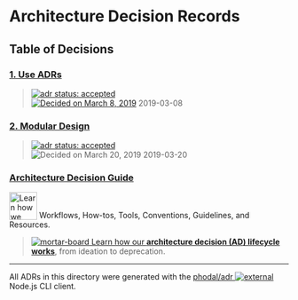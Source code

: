 # Architecture Decision Records

## Table of Decisions

### [1. Use ADRs][adr-0001]

> [![adr status: accepted][adr-accepted-badge]][adr-0001]<br>
> [![Decided on March 8, 2019][octicon-calendar]][adr-0001]
> <time datetime="2019-03-08">2019-03-08</time>

### [2. Modular Design][adr-0002]

> [![adr status: accepted][adr-accepted-badge]][adr-0002]<br>
> ![Decided on March 20, 2019][octicon-calendar] 2019-03-20

### [Architecture Decision Guide][ad-wiki]

<img alt="Learn how we democratically agree on architectural direction" height="50" src="https://cdnjs.cloudflare.com/ajax/libs/octicons/8.5.0/svg/tasklist.svg" width="50" valign="bottom">
Workflows, How-tos, Tools, Conventions, Guidelines, and Resources.

> [![mortar-board][octicon-mortar-board] Learn how our **architecture decision
> (<abbr>AD</abbr>) lifecycle works**][ad-wiki], from ideation to deprecation.

* * *

All ADRs in this directory were generated with the
[phodal/adr ![external][octicon-link-external]](https://github.com/phodal/adr#readme)
Node.js CLI client.

<!-- ⛔️ Link references ⛔️  -->

[adr-0001]: docs/adr/adr-0001-architecture-decision-record-use-adrs.md

[adr-0002]: docs/adr/adr-0002-architecture-decision-record-modular-design.md

<!-- Do not remove this line or anything under it. -->

[adr-accepted-badge]: https://flat.badgen.net/badge/ADR/accepted/44AD8E

[adr-proposed-badge]: https://flat.badgen.net/badge/ADR/proposed/AC900D

[adr-rejected-badge]: https://flat.badgen.net/badge/ADR/rejected/D9534F

[adr-deprecated-badge]: https://flat.badgen.net/badge/ADR/deprecated/7F8C8D

[ad-wiki]: https://github.com/commonality/@archetypes/rules/wiki/Architecture-Decision-(AD)-Guide

[forcepoint-defn]: https://www.forcepoint.com/cyber-edu/data-leakage

[npmjs-about-modules-doc]: https://docs.npmjs.com/about-packages-and-modules#about-modules

[npmjs-about-packages-doc]: https://docs.npmjs.com/about-packages-and-modules#about-packages

[npmjs-public-registry-doc]: https://docs.npmjs.com/about-the-public-npm-registry

[semver-spec]: https://semver.org "Semantic Versioning 2.0.0 specification"

[gl-push-rules-doc]: https://docs.github.com/ee/push_rules/push_rules.html

[gl-push-rules-api-docs]: https://docs.github.com/ee/api/projects.html#push-rules-starter

[octicon-alert]: https://cdnjs.cloudflare.com/ajax/libs/octicons/8.5.0/svg/alert.svg

[octicon-arrow-down]: https://cdnjs.cloudflare.com/ajax/libs/octicons/8.5.0/svg/arrow-down.svg

[octicon-arrow-left]: https://cdnjs.cloudflare.com/ajax/libs/octicons/8.5.0/svg/arrow-left.svg

[octicon-arrow-right]: https://cdnjs.cloudflare.com/ajax/libs/octicons/8.5.0/svg/arrow-right.svg

[octicon-arrow-small-down]: https://cdnjs.cloudflare.com/ajax/libs/octicons/8.5.0/svg/arrow-small-down.svg

[octicon-arrow-small-left]: https://cdnjs.cloudflare.com/ajax/libs/octicons/8.5.0/svg/arrow-small-left.svg

[octicon-arrow-small-right]: https://cdnjs.cloudflare.com/ajax/libs/octicons/8.5.0/svg/arrow-small-right.svg

[octicon-arrow-small-up]: https://cdnjs.cloudflare.com/ajax/libs/octicons/8.5.0/svg/arrow-small-up.svg

[octicon-arrow-up]: https://cdnjs.cloudflare.com/ajax/libs/octicons/8.5.0/svg/arrow-up.svg

[octicon-beaker]: https://cdnjs.cloudflare.com/ajax/libs/octicons/8.5.0/svg/beaker.svg

[octicon-bell]: https://cdnjs.cloudflare.com/ajax/libs/octicons/8.5.0/svg/bell.svg

[octicon-bold]: https://cdnjs.cloudflare.com/ajax/libs/octicons/8.5.0/svg/bold.svg

[octicon-book]: https://cdnjs.cloudflare.com/ajax/libs/octicons/8.5.0/svg/book.svg

[octicon-bookmark]: https://cdnjs.cloudflare.com/ajax/libs/octicons/8.5.0/svg/bookmark.svg

[octicon-briefcase]: https://cdnjs.cloudflare.com/ajax/libs/octicons/8.5.0/svg/briefcase.svg

[octicon-broadcast]: https://cdnjs.cloudflare.com/ajax/libs/octicons/8.5.0/svg/broadcast.svg

[octicon-browser]: https://cdnjs.cloudflare.com/ajax/libs/octicons/8.5.0/svg/browser.svg

[octicon-bug]: https://cdnjs.cloudflare.com/ajax/libs/octicons/8.5.0/svg/bug.svg

[octicon-calendar]: https://cdnjs.cloudflare.com/ajax/libs/octicons/8.5.0/svg/calendar.svg

[octicon-check]: https://cdnjs.cloudflare.com/ajax/libs/octicons/8.5.0/svg/check.svg

[octicon-checklist]: https://cdnjs.cloudflare.com/ajax/libs/octicons/8.5.0/svg/checklist.svg

[octicon-chevron-down]: https://cdnjs.cloudflare.com/ajax/libs/octicons/8.5.0/svg/chevron-down.svg

[octicon-chevron-left]: https://cdnjs.cloudflare.com/ajax/libs/octicons/8.5.0/svg/chevron-left.svg

[octicon-chevron-right]: https://cdnjs.cloudflare.com/ajax/libs/octicons/8.5.0/svg/chevron-right.svg

[octicon-chevron-up]: https://cdnjs.cloudflare.com/ajax/libs/octicons/8.5.0/svg/chevron-up.svg

[octicon-circle-slash]: https://cdnjs.cloudflare.com/ajax/libs/octicons/8.5.0/svg/circle-slash.svg

[octicon-circuit-board]: https://cdnjs.cloudflare.com/ajax/libs/octicons/8.5.0/svg/circuit-board.svg

[octicon-clippy]: https://cdnjs.cloudflare.com/ajax/libs/octicons/8.5.0/svg/clippy.svg

[octicon-clock]: https://cdnjs.cloudflare.com/ajax/libs/octicons/8.5.0/svg/clock.svg

[octicon-cloud-download]: https://cdnjs.cloudflare.com/ajax/libs/octicons/8.5.0/svg/cloud-download.svg

[octicon-cloud-upload]: https://cdnjs.cloudflare.com/ajax/libs/octicons/8.5.0/svg/cloud-upload.svg

[octicon-code]: https://cdnjs.cloudflare.com/ajax/libs/octicons/8.5.0/svg/code.svg

[octicon-comment-discussion]: https://cdnjs.cloudflare.com/ajax/libs/octicons/8.5.0/svg/comment-discussion.svg

[octicon-comment]: https://cdnjs.cloudflare.com/ajax/libs/octicons/8.5.0/svg/comment.svg

[octicon-credit-card]: https://cdnjs.cloudflare.com/ajax/libs/octicons/8.5.0/svg/credit-card.svg

[octicon-dash]: https://cdnjs.cloudflare.com/ajax/libs/octicons/8.5.0/svg/dash.svg

[octicon-dashboard]: https://cdnjs.cloudflare.com/ajax/libs/octicons/8.5.0/svg/dashboard.svg

[octicon-database]: https://cdnjs.cloudflare.com/ajax/libs/octicons/8.5.0/svg/database.svg

[octicon-desktop-download]: https://cdnjs.cloudflare.com/ajax/libs/octicons/8.5.0/svg/desktop-download.svg

[octicon-device-camera-video]: https://cdnjs.cloudflare.com/ajax/libs/octicons/8.5.0/svg/device-camera-video.svg

[octicon-device-camera]: https://cdnjs.cloudflare.com/ajax/libs/octicons/8.5.0/svg/device-camera.svg

[octicon-device-desktop]: https://cdnjs.cloudflare.com/ajax/libs/octicons/8.5.0/svg/device-desktop.svg

[octicon-device-mobile]: https://cdnjs.cloudflare.com/ajax/libs/octicons/8.5.0/svg/device-mobile.svg

[octicon-diff-added]: https://cdnjs.cloudflare.com/ajax/libs/octicons/8.5.0/svg/diff-added.svg

[octicon-diff-ignored]: https://cdnjs.cloudflare.com/ajax/libs/octicons/8.5.0/svg/diff-ignored.svg

[octicon-diff-modified]: https://cdnjs.cloudflare.com/ajax/libs/octicons/8.5.0/svg/diff-modified.svg

[octicon-diff-removed]: https://cdnjs.cloudflare.com/ajax/libs/octicons/8.5.0/svg/diff-removed.svg

[octicon-diff-renamed]: https://cdnjs.cloudflare.com/ajax/libs/octicons/8.5.0/svg/diff-renamed.svg

[octicon-diff]: https://cdnjs.cloudflare.com/ajax/libs/octicons/8.5.0/svg/diff.svg

[octicon-ellipses]: https://cdnjs.cloudflare.com/ajax/libs/octicons/8.5.0/svg/ellipses.svg

[octicon-ellipsis]: https://cdnjs.cloudflare.com/ajax/libs/octicons/8.5.0/svg/ellipsis.svg

[octicon-eye]: https://cdnjs.cloudflare.com/ajax/libs/octicons/8.5.0/svg/eye.svg

[octicon-file-binary]: https://cdnjs.cloudflare.com/ajax/libs/octicons/8.5.0/svg/file-binary.svg

[octicon-file-code]: https://cdnjs.cloudflare.com/ajax/libs/octicons/8.5.0/svg/file-code.svg

[octicon-file-directory]: https://cdnjs.cloudflare.com/ajax/libs/octicons/8.5.0/svg/file-directory.svg

[octicon-file-media]: https://cdnjs.cloudflare.com/ajax/libs/octicons/8.5.0/svg/file-media.svg

[octicon-file-pdf]: https://cdnjs.cloudflare.com/ajax/libs/octicons/8.5.0/svg/file-pdf.svg

[octicon-file-submodule]: https://cdnjs.cloudflare.com/ajax/libs/octicons/8.5.0/svg/file-submodule.svg

[octicon-file-symlink-directory]: https://cdnjs.cloudflare.com/ajax/libs/octicons/8.5.0/svg/file-symlink-directory.svg

[octicon-file-symlink-file]: https://cdnjs.cloudflare.com/ajax/libs/octicons/8.5.0/svg/file-symlink-file.svg

[octicon-file-text]: https://cdnjs.cloudflare.com/ajax/libs/octicons/8.5.0/svg/file-text.svg

[octicon-file-zip]: https://cdnjs.cloudflare.com/ajax/libs/octicons/8.5.0/svg/file-zip.svg

[octicon-file]: https://cdnjs.cloudflare.com/ajax/libs/octicons/8.5.0/svg/file.svg

[octicon-flame]: https://cdnjs.cloudflare.com/ajax/libs/octicons/8.5.0/svg/flame.svg

[octicon-fold]: https://cdnjs.cloudflare.com/ajax/libs/octicons/8.5.0/svg/fold.svg

[octicon-gear]: https://cdnjs.cloudflare.com/ajax/libs/octicons/8.5.0/svg/gear.svg

[octicon-gift]: https://cdnjs.cloudflare.com/ajax/libs/octicons/8.5.0/svg/gift.svg

[octicon-gist-secret]: https://cdnjs.cloudflare.com/ajax/libs/octicons/8.5.0/svg/gist-secret.svg

[octicon-gist]: https://cdnjs.cloudflare.com/ajax/libs/octicons/8.5.0/svg/gist.svg

[octicon-git-branch]: https://cdnjs.cloudflare.com/ajax/libs/octicons/8.5.0/svg/git-branch.svg

[octicon-git-commit]: https://cdnjs.cloudflare.com/ajax/libs/octicons/8.5.0/svg/git-commit.svg

[octicon-git-compare]: https://cdnjs.cloudflare.com/ajax/libs/octicons/8.5.0/svg/git-compare.svg

[octicon-git-merge]: https://cdnjs.cloudflare.com/ajax/libs/octicons/8.5.0/svg/git-merge.svg

[octicon-git-pull-request]: https://cdnjs.cloudflare.com/ajax/libs/octicons/8.5.0/svg/git-pull-request.svg

[octicon-globe]: https://cdnjs.cloudflare.com/ajax/libs/octicons/8.5.0/svg/globe.svg

[octicon-grabber]: https://cdnjs.cloudflare.com/ajax/libs/octicons/8.5.0/svg/grabber.svg

[octicon-graph]: https://cdnjs.cloudflare.com/ajax/libs/octicons/8.5.0/svg/graph.svg

[octicon-heart]: https://cdnjs.cloudflare.com/ajax/libs/octicons/8.5.0/svg/heart.svg

[octicon-history]: https://cdnjs.cloudflare.com/ajax/libs/octicons/8.5.0/svg/history.svg

[octicon-home]: https://cdnjs.cloudflare.com/ajax/libs/octicons/8.5.0/svg/home.svg

[octicon-horizontal-rule]: https://cdnjs.cloudflare.com/ajax/libs/octicons/8.5.0/svg/horizontal-rule.svg

[octicon-hubot]: https://cdnjs.cloudflare.com/ajax/libs/octicons/8.5.0/svg/hubot.svg

[octicon-inbox]: https://cdnjs.cloudflare.com/ajax/libs/octicons/8.5.0/svg/inbox.svg

[octicon-info]: https://cdnjs.cloudflare.com/ajax/libs/octicons/8.5.0/svg/info.svg

[octicon-issue-closed]: https://cdnjs.cloudflare.com/ajax/libs/octicons/8.5.0/svg/issue-closed.svg

[octicon-issue-opened]: https://cdnjs.cloudflare.com/ajax/libs/octicons/8.5.0/svg/issue-opened.svg

[octicon-issue-reopened]: https://cdnjs.cloudflare.com/ajax/libs/octicons/8.5.0/svg/issue-reopened.svg

[octicon-italic]: https://cdnjs.cloudflare.com/ajax/libs/octicons/8.5.0/svg/italic.svg

[octicon-jersey]: https://cdnjs.cloudflare.com/ajax/libs/octicons/8.5.0/svg/jersey.svg

[octicon-key]: https://cdnjs.cloudflare.com/ajax/libs/octicons/8.5.0/svg/key.svg

[octicon-keyboard]: https://cdnjs.cloudflare.com/ajax/libs/octicons/8.5.0/svg/keyboard.svg

[octicon-law]: https://cdnjs.cloudflare.com/ajax/libs/octicons/8.5.0/svg/law.svg

[octicon-light-bulb]: https://cdnjs.cloudflare.com/ajax/libs/octicons/8.5.0/svg/light-bulb.svg

[octicon-link-external]: https://cdnjs.cloudflare.com/ajax/libs/octicons/8.5.0/svg/link-external.svg

[octicon-link]: https://cdnjs.cloudflare.com/ajax/libs/octicons/8.5.0/svg/link.svg

[octicon-list-ordered]: https://cdnjs.cloudflare.com/ajax/libs/octicons/8.5.0/svg/list-ordered.svg

[octicon-list-unordered]: https://cdnjs.cloudflare.com/ajax/libs/octicons/8.5.0/svg/list-unordered.svg

[octicon-location]: https://cdnjs.cloudflare.com/ajax/libs/octicons/8.5.0/svg/location.svg

[octicon-lock]: https://cdnjs.cloudflare.com/ajax/libs/octicons/8.5.0/svg/lock.svg

[octicon-logo-gist]: https://cdnjs.cloudflare.com/ajax/libs/octicons/8.5.0/svg/logo-gist.svg

[octicon-logo-github]: https://cdnjs.cloudflare.com/ajax/libs/octicons/8.5.0/svg/logo-github.svg

[octicon-mail-read]: https://cdnjs.cloudflare.com/ajax/libs/octicons/8.5.0/svg/mail-read.svg

[octicon-mail-reply]: https://cdnjs.cloudflare.com/ajax/libs/octicons/8.5.0/svg/mail-reply.svg

[octicon-mail]: https://cdnjs.cloudflare.com/ajax/libs/octicons/8.5.0/svg/mail.svg

[octicon-mark-github]: https://cdnjs.cloudflare.com/ajax/libs/octicons/8.5.0/svg/mark-github.svg

[octicon-markdown]: https://cdnjs.cloudflare.com/ajax/libs/octicons/8.5.0/svg/markdown.svg

[octicon-megaphone]: https://cdnjs.cloudflare.com/ajax/libs/octicons/8.5.0/svg/megaphone.svg

[octicon-mention]: https://cdnjs.cloudflare.com/ajax/libs/octicons/8.5.0/svg/mention.svg

[octicon-milestone]: https://cdnjs.cloudflare.com/ajax/libs/octicons/8.5.0/svg/milestone.svg

[octicon-mirror]: https://cdnjs.cloudflare.com/ajax/libs/octicons/8.5.0/svg/mirror.svg

[octicon-mortar-board]: https://cdnjs.cloudflare.com/ajax/libs/octicons/8.5.0/svg/mortar-board.svg

[octicon-mute]: https://cdnjs.cloudflare.com/ajax/libs/octicons/8.5.0/svg/mute.svg

[octicon-no-newline]: https://cdnjs.cloudflare.com/ajax/libs/octicons/8.5.0/svg/no-newline.svg

[octicon-octoface]: https://cdnjs.cloudflare.com/ajax/libs/octicons/8.5.0/svg/octoface.svg

[octicon-organization]: https://cdnjs.cloudflare.com/ajax/libs/octicons/8.5.0/svg/organization.svg

[octicon-package]: https://cdnjs.cloudflare.com/ajax/libs/octicons/8.5.0/svg/package.svg

[octicon-paintcan]: https://cdnjs.cloudflare.com/ajax/libs/octicons/8.5.0/svg/paintcan.svg

[octicon-pencil]: https://cdnjs.cloudflare.com/ajax/libs/octicons/8.5.0/svg/pencil.svg

[octicon-person]: https://cdnjs.cloudflare.com/ajax/libs/octicons/8.5.0/svg/person.svg

[octicon-pin]: https://cdnjs.cloudflare.com/ajax/libs/octicons/8.5.0/svg/pin.svg

[octicon-plug]: https://cdnjs.cloudflare.com/ajax/libs/octicons/8.5.0/svg/plug.svg

[octicon-plus-small]: https://cdnjs.cloudflare.com/ajax/libs/octicons/8.5.0/svg/plus-small.svg

[octicon-plus]: https://cdnjs.cloudflare.com/ajax/libs/octicons/8.5.0/svg/plus.svg

[octicon-primitive-dot]: https://cdnjs.cloudflare.com/ajax/libs/octicons/8.5.0/svg/primitive-dot.svg

[octicon-primitive-square]: https://cdnjs.cloudflare.com/ajax/libs/octicons/8.5.0/svg/primitive-square.svg

[octicon-pulse]: https://cdnjs.cloudflare.com/ajax/libs/octicons/8.5.0/svg/pulse.svg

[octicon-question]: https://cdnjs.cloudflare.com/ajax/libs/octicons/8.5.0/svg/question.svg

[octicon-quote]: https://cdnjs.cloudflare.com/ajax/libs/octicons/8.5.0/svg/quote.svg

[octicon-radio-tower]: https://cdnjs.cloudflare.com/ajax/libs/octicons/8.5.0/svg/radio-tower.svg

[octicon-reply]: https://cdnjs.cloudflare.com/ajax/libs/octicons/8.5.0/svg/reply.svg

[octicon-repo-clone]: https://cdnjs.cloudflare.com/ajax/libs/octicons/8.5.0/svg/repo-clone.svg

[octicon-repo-force-push]: https://cdnjs.cloudflare.com/ajax/libs/octicons/8.5.0/svg/repo-force-push.svg

[octicon-repo-forked]: https://cdnjs.cloudflare.com/ajax/libs/octicons/8.5.0/svg/repo-forked.svg

[octicon-repo-pull]: https://cdnjs.cloudflare.com/ajax/libs/octicons/8.5.0/svg/repo-pull.svg

[octicon-repo-push]: https://cdnjs.cloudflare.com/ajax/libs/octicons/8.5.0/svg/repo-push.svg

[octicon-repo]: https://cdnjs.cloudflare.com/ajax/libs/octicons/8.5.0/svg/repo.svg

[octicon-rocket]: https://cdnjs.cloudflare.com/ajax/libs/octicons/8.5.0/svg/rocket.svg

[octicon-rss]: https://cdnjs.cloudflare.com/ajax/libs/octicons/8.5.0/svg/rss.svg

[octicon-ruby]: https://cdnjs.cloudflare.com/ajax/libs/octicons/8.5.0/svg/ruby.svg

[octicon-search]: https://cdnjs.cloudflare.com/ajax/libs/octicons/8.5.0/svg/search.svg

[octicon-server]: https://cdnjs.cloudflare.com/ajax/libs/octicons/8.5.0/svg/server.svg

[octicon-settings]: https://cdnjs.cloudflare.com/ajax/libs/octicons/8.5.0/svg/settings.svg

[octicon-shield]: https://cdnjs.cloudflare.com/ajax/libs/octicons/8.5.0/svg/shield.svg

[octicon-sign-in]: https://cdnjs.cloudflare.com/ajax/libs/octicons/8.5.0/svg/sign-in.svg

[octicon-sign-out]: https://cdnjs.cloudflare.com/ajax/libs/octicons/8.5.0/svg/sign-out.svg

[octicon-smiley]: https://cdnjs.cloudflare.com/ajax/libs/octicons/8.5.0/svg/smiley.svg

[octicon-squirrel]: https://cdnjs.cloudflare.com/ajax/libs/octicons/8.5.0/svg/squirrel.svg

[octicon-star]: https://cdnjs.cloudflare.com/ajax/libs/octicons/8.5.0/svg/star.svg

[octicon-stop]: https://cdnjs.cloudflare.com/ajax/libs/octicons/8.5.0/svg/stop.svg

[octicon-sync]: https://cdnjs.cloudflare.com/ajax/libs/octicons/8.5.0/svg/sync.svg

[octicon-tag]: https://cdnjs.cloudflare.com/ajax/libs/octicons/8.5.0/svg/tag.svg

[octicon-tasklist]: https://cdnjs.cloudflare.com/ajax/libs/octicons/8.5.0/svg/tasklist.svg

[octicon-telescope]: https://cdnjs.cloudflare.com/ajax/libs/octicons/8.5.0/svg/telescope.svg

[octicon-terminal]: https://cdnjs.cloudflare.com/ajax/libs/octicons/8.5.0/svg/terminal.svg

[octicon-text-size]: https://cdnjs.cloudflare.com/ajax/libs/octicons/8.5.0/svg/text-size.svg

[octicon-three-bars]: https://cdnjs.cloudflare.com/ajax/libs/octicons/8.5.0/svg/three-bars.svg

[octicon-thumbsdown]: https://cdnjs.cloudflare.com/ajax/libs/octicons/8.5.0/svg/thumbsdown.svg

[octicon-thumbsup]: https://cdnjs.cloudflare.com/ajax/libs/octicons/8.5.0/svg/thumbsup.svg

[octicon-tools]: https://cdnjs.cloudflare.com/ajax/libs/octicons/8.5.0/svg/tools.svg

[octicon-trashcan]: https://cdnjs.cloudflare.com/ajax/libs/octicons/8.5.0/svg/trashcan.svg

[octicon-triangle-down]: https://cdnjs.cloudflare.com/ajax/libs/octicons/8.5.0/svg/triangle-down.svg

[octicon-triangle-left]: https://cdnjs.cloudflare.com/ajax/libs/octicons/8.5.0/svg/triangle-left.svg

[octicon-triangle-right]: https://cdnjs.cloudflare.com/ajax/libs/octicons/8.5.0/svg/triangle-right.svg

[octicon-triangle-up]: https://cdnjs.cloudflare.com/ajax/libs/octicons/8.5.0/svg/triangle-up.svg

[octicon-unfold]: https://cdnjs.cloudflare.com/ajax/libs/octicons/8.5.0/svg/unfold.svg

[octicon-unmute]: https://cdnjs.cloudflare.com/ajax/libs/octicons/8.5.0/svg/unmute.svg

[octicon-unverified]: https://cdnjs.cloudflare.com/ajax/libs/octicons/8.5.0/svg/unverified.svg

[octicon-verified]: https://cdnjs.cloudflare.com/ajax/libs/octicons/8.5.0/svg/verified.svg

[octicon-versions]: https://cdnjs.cloudflare.com/ajax/libs/octicons/8.5.0/svg/versions.svg

[octicon-watch]: https://cdnjs.cloudflare.com/ajax/libs/octicons/8.5.0/svg/watch.svg

[octicon-x]: https://cdnjs.cloudflare.com/ajax/libs/octicons/8.5.0/svg/x.svg
